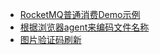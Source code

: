 * [RocketMQ普通消费Demo示例](代码片段记录/Java/RocketMQ普通消费Demo示例.md)
* [根据浏览器agent来编码文件名称](代码片段记录/Java/根据浏览器agent来编码文件名称.md)
* [图片验证码刷新](代码片段记录/Java/图片验证码刷新.md)
